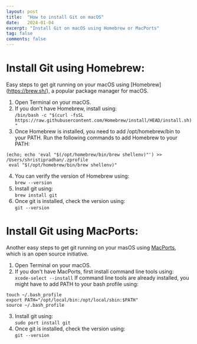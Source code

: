 ```yaml
---
layout: post
title:  "How to install Git on macOS"
date:   2024-01-04
excerpt: "Install Git on macOS using Homebrew or MacPorts"
tag: false 
comments: false
---
```


# Install Git using Homebrew:

Easy steps to get git running on your macOS using [Homebrew] (https://brew.sh/), a popular package manager for macOS.

1. Open Terminal on your macOS.
2. If you don't have Homebrew, install using:  
`/bin/bash -c "$(curl -fsSL https://raw.githubusercontent.com/Homebrew/install/HEAD/install.sh)"`
3. Once Homebrew is installed, you need to add /opt/homebrew/bin to your PATH. Run the following commands to add Homebrew to your PATH:  
```
(echo; echo 'eval "$(/opt/homebrew/bin/brew shellenv)"') >> /Users/shristipradhan/.zprofile
 eval "$(/opt/homebrew/bin/brew shellenv)"
 ```
4. You can verify the version of Homebrew using:  
`brew --version`
5. Install git using:  
`brew install git`
6. Once git is installed, check the version using:  
`git --version`

# Install Git using MacPorts:

Another easy steps to get git running on your masOS using [MacPorts](https://www.macports.org/), which is an open source initiative. 

1. Open Terminal on your macOS.
2. If you don't have MacPorts, first install command line tools using:  
`xcode-select --install`
If command line tools are already installed, you might have to add PATH to your bash profile using:  
```
touch ~/.bash_profile
export PATH="/opt/local/bin:/opt/local/sbin:$PATH"
source ~/.bash_profile
```
3. Install git using:  
`sudo port install git`
6. Once git is installed, check the version using:  
`git --version`


